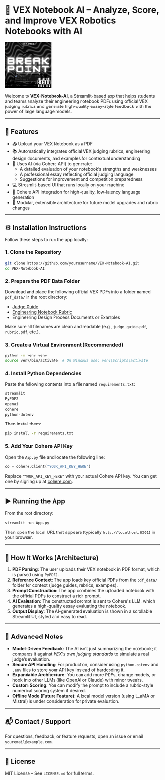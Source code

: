# 🧠 VEX Notebook AI – Analyze, Score, and Improve VEX Robotics Notebooks with AI

<img src="Icon.png" alt="VEX Notebook AI Icon" width="150"/>

Welcome to **VEX-Notebook-AI**, a Streamlit-based app that helps students and teams analyze their engineering notebook PDFs using official VEX judging rubrics and generate high-quality essay-style feedback with the power of large language models.

---

## 🚀 Features

- 📤 Upload your VEX Notebook as a PDF
- 📚 Automatically integrates official VEX judging rubrics, engineering design documents, and examples for contextual understanding
- 🧠 Uses AI (via Cohere API) to generate:
  - A detailed evaluation of your notebook’s strengths and weaknesses
  - A professional essay reflecting official judging language
  - Suggestions for improvement and competition preparedness
- 💻 Streamlit-based UI that runs locally on your machine
- 🔐 Cohere API integration for high-quality, low-latency language generation
- 📁 Modular, extensible architecture for future model upgrades and rubric changes

---

## ⚙️ Installation Instructions

Follow these steps to run the app locally:

### 1. Clone the Repository

```bash
git clone https://github.com/yourusername/VEX-Notebook-AI.git
cd VEX-Notebook-AI
```

### 2. Prepare the PDF Data Folder

Download and place the following official VEX PDFs into a folder named `pdf_data/` in the root directory:

- [Judge Guide](https://www.roboticseducation.org/documents/2024/05/judge-guide-2023-24.pdf/)
- [Engineering Notebook Rubric](https://www.roboticseducation.org/documents/2024/05/vrc-judging-rubrics-2023-24.pdf/)
- [Engineering Design Process Documents or Examples](https://example.com/your-pdfs)

Make sure all filenames are clean and readable (e.g., `judge_guide.pdf`, `rubric.pdf`, etc.).

### 3. Create a Virtual Environment (Recommended)

```bash
python -m venv venv
source venv/bin/activate  # On Windows use: venv\Scripts\activate
```

### 4. Install Python Dependencies

Paste the following contents into a file named `requirements.txt`:

```txt
streamlit
PyPDF2
openai
cohere
python-dotenv
```

Then install them:

```bash
pip install -r requirements.txt
```

### 5. Add Your Cohere API Key

Open the `App.py` file and locate the following line:

```python
co = cohere.Client("YOUR_API_KEY_HERE")
```

Replace `"YOUR_API_KEY_HERE"` with your actual Cohere API key. You can get one by signing up at [cohere.com](https://cohere.com).

---

## ▶️ Running the App

From the root directory:

```bash
streamlit run App.py
```

Then open the local URL that appears (typically `http://localhost:8501`) in your browser.

---

## 🧬 How It Works (Architecture)

1. **PDF Parsing**: The user uploads their VEX notebook in PDF format, which is parsed using `PyPDF2`.
2. **Reference Context**: The app loads key official PDFs from the `pdf_data/` folder for context (judge guides, rubrics, examples).
3. **Prompt Construction**: The app combines the uploaded notebook with the official PDFs to construct a rich prompt.
4. **AI Evaluation**: The constructed prompt is sent to Cohere's LLM, which generates a high-quality essay evaluating the notebook.
5. **Output Display**: The AI-generated evaluation is shown in a scrollable Streamlit UI, styled and easy to read.

---

## 🧠 Advanced Notes

- **Model-Driven Feedback**: The AI isn’t just summarizing the notebook; it compares it against *VEX's own judging standards* to simulate a real judge’s evaluation.
- **Secure API Handling**: For production, consider using `python-dotenv` and `.env` files to store your API key instead of hardcoding it.
- **Expandable Architecture**: You can add more PDFs, change models, or hook into other LLMs (like OpenAI or Claude) with minor tweaks.
- **Custom Scoring**: You can modify the prompt to include a rubric-style numerical scoring system if desired.
- **Offline Mode (Future Feature)**: A local model version (using LLaMA or Mistral) is under consideration for private evaluation.

---

## 📬 Contact / Support

For questions, feedback, or feature requests, open an issue or email `youremail@example.com`.

---

## 🏁 License

MIT License – See `LICENSE.md` for full terms.
